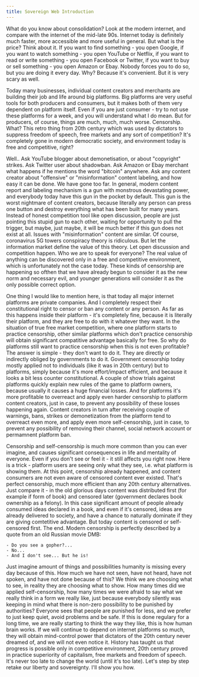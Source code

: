 ```yaml
---
title: Sovereign Web Introduction
---
```


What do you know about consolidation? Look at the modern internet, and compare with the internet of the mid-late 90s. Internet today is definitely much faster, more accessible and more useful in general. But what is the price? Think about it. If you want to find something - you open Google, if you want to watch something - you open YouTube or Netflix, if you want to read or write something - you open Facebook or Twitter, if you want to buy or sell something - you open Amazon or Ebay. Nobody forces you to do so, but you are doing it every day. Why? Because it's convenient. But it is very scary as well.

Today many businesses, individual content creators and merchants are building their job and life around big platforms. Big platforms are very useful tools for both producers and consumers, but it makes both of them very dependent on platform itself. Even if you are just consumer - try to not use these platforms for a week, and you will understand what I do mean. But for producers, of course, things are much, much, much worse. Censorship. What? This retro thing from 20th century which was used by dictators to suppress freedom of speech, free markets and any sort of competition? It's completely gone in modern democratic society, and environment today is free and competitive, right?

Well.. Ask YouTube blogger about demonetisation, or about "copyright" strikes. Ask Twitter user about shadowban. Ask Amazon or Ebay merchant what happens if he mentions the word "bitcoin" anywhere. Ask any content creator about "offensive" or "misinformation" content labeling, and how easy it can be done. We have gone too far. In general, modern content report and labeling mechanism is a gun with monstrous devastating power, and everybody today have this gun in the pocket by default. This gun is the worst nightmare of content creators, because literally any person can press one button and destroy everything what has been built for many years. Instead of honest competition tool like open discussion, people are just pointing this stupid gun to each other, waiting for opportunity to pull the trigger, but maybe, just maybe, it will be much better if this gun does not exist at all. Issues with "misinformation" content are similar. Of course, coronavirus 5G towers conspiracy theory is ridiculous. But let the information market define the value of this theory. Let open discussion and competition happen. Who we are to speak for everyone? The real value of anything can be discovered only in a free and competitive environment, which is unfortunately not the case today. These kinds of censorship are happening so ofthen that we have already begun to consider it as the new norm and necessary evil, and younger generations will consider it as the only possible correct option.

One thing I would like to mention here, is that today all major internet platforms are private companies. And I completely respect their constitutional right to censor or ban any content or any person. As far as this happens inside their platform - it's completely fine, because it is literally their platform, and they are free to do with it whatever they want. In the situation of true free market competition, where one platform starts to practice censorship, other similar platforms which don't practice censorship will obtain significant compatitive advantage basically for free. So why do platforms still want to practice censorship when this is not even profitable? The answer is simple - they don't want to do it. They are directly or indirectly obliged by governments to do it. Government censorship today mostly applied not to individuals (like it was in 20th century) but to platforms, simply because it's more effort/impact efficient, and because it looks a bit less counter constitutional. A couple of show trials against platforms quickly explain new rules of the game to platform owners, because usually it causes a huge financial losses. And for platforms it's more profitable to overreact and apply even harder censorship to platform content creators, just in case, to prevent any possibility of these losses happening again. Content creators in turn after receiving couple of warnings, bans, strikes or demonetization from the platform tend to overreact even more, and apply even more self-censorship, just in case, to prevent any possibility of removing their channel, social network account or permamnent platform ban.

Censorship and self-censorship is much more common than you can ever imagine, and causes significant consequences in life and mentality of everyone. Even if you don't see or feel it - it still affects you right now. Here is a trick - platform users are seeing only what they see, i.e. what platform is showing them. At this point, censorship already happened, and content consumers are not even aware of censored content ever existed. That's perfect censorship, much more efficient than any 20th century alternatives. Just compare it - in the old glorious days content was distributed first (for example if form of book) and censored later (government declares book ownership as a felony). In this case significant amount of people already consumed ideas declared in a book, and even if it's censored, ideas are already delivered to society, and have a chance to naturally dominate if they are giving comtetitive advantage. But today content is censored or self-censored first. The end. Modern censorship is perfectly described by a quote from an old Russian movie DMB:

```
- Do you see a gopher?...
- No...
- And I don't see... But he is!
```

Just imagine amount of things and possibilities humanity is missing every day because of this. How much we have not seen, have not heard, have not spoken, and have not done because of this? We think we are choosing what to see, in reality they are choosing what to show. How many times did we applied self-censorship, how many times we were afraid to say what we really think in a form we really like, just because everybody silently was keeping in mind what there is non-zero possibility to be punished by authorities? Everyone sees that people are punished for less, and we prefer to just keep quiet, avoid problems and be safe. If this is done regulary for a long time, we are really starting to think the way they like, this is how human brain works. If we will continue to depend on internet platforms so much, they will obtain mind-control power that dictators of the 20th century never dreamed of, and we will not even notice it. History has taught us that progress is possible only in competitive environment, 20th century proved in practice superiority of capitalism, free markets and freedom of speech. It's never too late to change the world (until it's too late). Let's step by step retake our liberty and sovereignty. I'll show you how.
